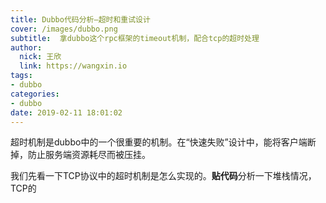 ```yaml
---
title: Dubbo代码分析—超时和重试设计
cover: /images/dubbo.png
subtitle:  拿dubbo这个rpc框架的timeout机制，配合tcp的超时处理
author: 
  nick: 王欣
  link: https://wangxin.io
tags: 
- dubbo
categories: 
- dubbo
date: 2019-02-11 18:01:02  
---
```


超时机制是dubbo中的一个很重要的机制。在“快速失败”设计中，能将客户端断掉，防止服务端资源耗尽而被压挂。

我们先看一下TCP协议中的超时机制是怎么实现的。**贴代码**分析一下堆栈情况，
TCP的

